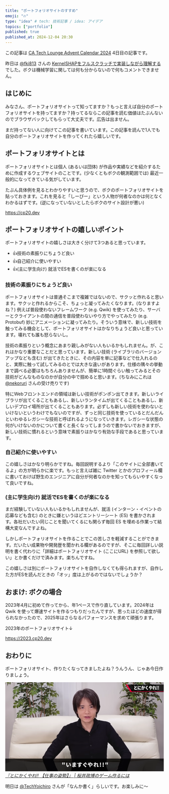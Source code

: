 ```yaml
---
title: "ポートフォリオサイトのすすめ"
emoji: "🔥"
type: "idea" # tech: 技術記事 / idea: アイデア
topics: ["portfolio"]
published: true
published_at: 2024-12-04 20:30
---
```


この記事は [CA Tech Lounge Advent Calendar 2024](https://qiita.com/advent-calendar/2024/catechlounge) 4日目の記事です。

昨日は [@fki813](https://qiita.com/fki813) さんの [KernelSHAPをフルスクラッチで実装しながら理解する](https://zenn.dev/rintarofukui/articles/c4567d31259371) でした。ボクは機械学習に関しては何も分からないので何もコメントできません。

## はじめに

みなさん、ポートフォリオサイトって知ってますか？もっと言えば自分のポートフォリオサイトを持ってますか？持ってるならこの記事を読む価値はたぶんないのでブラウザバックしてもらって大丈夫です。広告は出ません。

まだ持ってない人に向けてこの記事を書いています。この記事を読んで1人でも自分のポートフォリオサイトを作ってくれたら嬉しいです。

## ポートフォリオサイトとは

ポートフォリオサイトとは個人 (あるいは団体) が作品や実績などを紹介するために作成するウェブサイトのことです。(少なくともボクの観測範囲では) 最近一般的になってきている気がしています。

たぶん具体例を見るとわかりやすいと思うので、ボクのポートフォリオサイトを貼っておきます。これを見ると「しーぴー」という人物が何者なのかは何となくわかるはずです。(逆になっていないとしたらボクのサイト設計が悪い)

https://cp20.dev

## ポートフォリオサイトの嬉しいポイント

ポートフォリオサイトの嬉しさは大きく分けて3つあると思っています。

- 👍技術の素振りにちょうど良い
- 👍自己紹介に使いやすい
- 👍(主に学生向け) 就活でESを書くのが楽になる

### 技術の素振りにちょうど良い

ポートフォリオサイトは普通そこまで複雑ではないので、サクッと作れると思います。サクッと作れるからこそ、ちょっと凝ってみたくなります。(なりますよね？) 例えば普段使わないフレームワーク (e.g. Qwik) を使ってみたり、サーバーとクライアントの間の通信を普段使わないやり方でやってみたり (e.g. Protobuf) 妙にアニメーションに凝ってみたり。そういう意味で、新しい技術を触ってみる機会として、ポートフォリオサイトはかなりちょうど良いと思っています。壊れても誰も怒らないし。

技術の素振りという概念にあまり親しみがない人もいるかもしれません。が、これはかなり重要なことだと思っています。新しい技術 (ライブラリのバージョンアップなども含む) が出てきたときに、その内容を単に記事などで仕入れるのと、実際に触って試してみるのとでは大きな違いがあります。仕様の隅々の挙動まで調べる必要はもちろんありませんが、簡単に1時間ぐらい触ってみるとその技術がどんなものなのかが自分の中で掴めると思います。(ちなみにこれは [@nekoruri](https://x.com/nekoruri) さんの受け売りです)

特にWebフロントエンドの領域は新しい技術がポンポン出てきます。新しいライブラリが出てくることもあるし、新しいランタイムが出てくることもあるし、新しいデプロイ場所が出てくることもあります。必ずしも新しい技術を使わないといけないというわけでもないのですが、ずっと同じ技術を使っているとだんだんといわゆるレガシーな技術と呼ばれるようになっていきます。レガシーな状態の何がいけないのかについて書くと長くなってしまうので書かないでおきますが、新しい技術に慣れるという意味で素振りはかなり有効な手段であると思っています。

### 自己紹介に使いやすい

この嬉しさはかなり明らかですね。毎回説明するより「このサイトに全部書いてるよ」の方が明らかに楽です。もっと言えば雑に Twitter とかのプロフィール欄に書いておけば野生のエンジニアに自分が何者なのかを知ってもらいやすくなって良いですね。

### (主に学生向け) 就活でESを書くのが楽になる

まだ経験していない人もいるかもしれませんが、就活 (インターン・イベントの応募なども含む) のときに嫌というほどエントリーシート (ES) を書かされます。各社だいたい同じことを聞いてくるにも関らず毎回 ES を埋める作業って結構大変なんですよね。

しかしポートフォリオサイトを作ることでこの苦しさを軽減することができます。だいたい成果物や開発歴を聞かれる欄があるのですが、そこに毎回詳しい説明を書く代わりに「詳細はポートフォリオサイト (ここにURL) を参照して欲しい」とか書くだけで済みます。楽ちんですね。

この嬉しさは別にポートフォリオサイトを自作しなくても得られますが、自作した方がESを読んだときの「オッ」度は上がるのではないでしょうか？

## おまけ: ボクの場合

2023年4月に初めて作ってから、年1ペースで作り直しています。2024年は Qwik を使って爆速サイトを作るつもりだったんですが、思ったほどの速度が得られなかったので、2025年はさらなるパフォーマンスを求めて頑張ります。

2023年のポートフォリオサイト↓

https://2023.cp20.dev


## おわりに

ポートフォリオサイト、作りたくなってきましたよね？うんうん、じゃあ今日作りましょう。

!["今すぐやれ"](/images/sakurai-masahiro-imasugu-yare.png)
*[『とにかくやれ!! 【仕事の姿勢】』 | 桜井政博のゲーム作るには](https://youtu.be/JV3KOJ_Z4Vs)*

明日は [@TechYoichiro](https://qiita.com/TechYoichiro) さんが「なんか書く」らしいです。お楽しみに～
